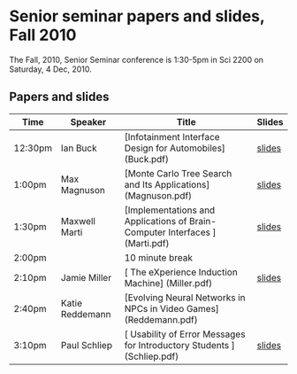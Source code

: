 # Senior seminar papers and slides, Fall 2010

The Fall, 2010, Senior Seminar conference is 1:30-5pm in Sci 2200 on Saturday, 4 Dec, 2010.

## Papers and slides

| Time | Speaker  | Title       | Slides  |
| -----|----------|-------------|---------|
|12:30pm| 	Ian Buck| 	[Infotainment Interface Design for Automobiles] 	(Buck.pdf) | [slides](Buck-slides.pdf) |
|1:00pm| 	Max Magnuson |	[Monte Carlo Tree Search and Its Applications] 	(Magnuson.pdf) | [slides](Magnuson-slides.pdf) |
|1:30pm| 	Maxwell Marti| 	[Implementations and Applications of Brain-Computer Interfaces ]	(Marti.pdf) | [slides](Marti-slides.pdf) |
|2:00pm| |	10 minute break 	  	 
|2:10pm| 	Jamie Miller| [	The eXperience Induction Machine] 	(Miller.pdf) | [slides](Miller-slides.pdf) |
|2:40pm| 	Katie Reddemann |	[Evolving Neural Networks in NPCs in Video Games] (Reddemann.pdf)| 	 
|3:10pm| 	Paul Schliep |[	Usability of Error Messages for Introductory Students ]	(Schliep.pdf) | [slides](Schliep-slides.pdf) |
